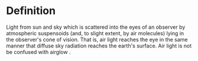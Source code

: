 # Definition

Light from sun and sky which is scattered into the eyes of an observer
by atmospheric suspensoids (and, to slight extent, by air molecules)
lying in the observer's cone of vision. That is, air light reaches the
eye in the same manner that diffuse sky radiation reaches the earth's
surface. Air light is not be confused with airglow .
